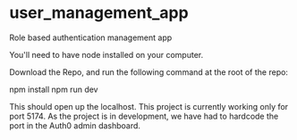 # user_management_app
Role based authentication management app

You'll need to have node installed on your computer. 

Download the Repo, and run the following command at the root of the repo:

npm install
npm run dev

This should open up the localhost. This project is currently working only for port 5174. As the project is in development, we have had to hardcode the port in the Auth0 admin dashboard.
